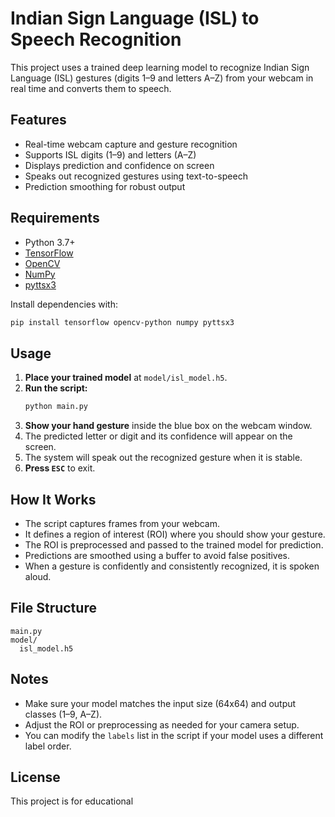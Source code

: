# Indian Sign Language (ISL) to Speech Recognition

This project uses a trained deep learning model to recognize Indian Sign Language (ISL) gestures (digits 1–9 and letters A–Z) from your webcam in real time and converts them to speech.

## Features

- Real-time webcam capture and gesture recognition
- Supports ISL digits (1–9) and letters (A–Z)
- Displays prediction and confidence on screen
- Speaks out recognized gestures using text-to-speech
- Prediction smoothing for robust output

## Requirements

- Python 3.7+
- [TensorFlow](https://www.tensorflow.org/)
- [OpenCV](https://opencv.org/)
- [NumPy](https://numpy.org/)
- [pyttsx3](https://pypi.org/project/pyttsx3/)

Install dependencies with:
```bash
pip install tensorflow opencv-python numpy pyttsx3
```

## Usage

1. **Place your trained model** at `model/isl_model.h5`.
2. **Run the script:**
   ```bash
   python main.py
   ```
3. **Show your hand gesture** inside the blue box on the webcam window.
4. The predicted letter or digit and its confidence will appear on the screen.
5. The system will speak out the recognized gesture when it is stable.
6. **Press `ESC`** to exit.

## How It Works

- The script captures frames from your webcam.
- It defines a region of interest (ROI) where you should show your gesture.
- The ROI is preprocessed and passed to the trained model for prediction.
- Predictions are smoothed using a buffer to avoid false positives.
- When a gesture is confidently and consistently recognized, it is spoken aloud.

## File Structure

```
main.py
model/
  isl_model.h5
```

## Notes

- Make sure your model matches the input size (64x64) and output classes (1–9, A–Z).
- Adjust the ROI or preprocessing as needed for your camera setup.
- You can modify the `labels` list in the script if your model uses a different label order.

## License

This project is for educational
